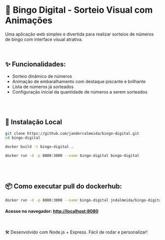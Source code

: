 # 🎲 Bingo Digital - Sorteio Visual com Animações

Uma aplicação web simples e divertida para realizar sorteios de números de bingo com interface visual atrativa. 

<br>

## ✨ Funcionalidades:

- Sorteio dinâmico de números
- Animação de embaralhamento com destaque piscante e brilhante
- Lista de números já sorteados
- Configuração inicial da quantidade de números a serem sorteados

<br><br>

## 🔧 Instalação Local

```bash
git clone https://github.com/jandercalmeida/bingo-digital.git 
cd bingo-digital
```

```bash
docker build -t bingo-digital . 
```

```bash
docker run -d -p 8080:3000 --name bingo-digital bingo-digital
```

<br><br>

## 📦 Como executar pull do dockerhub:

```bash
docker run -d -p 8080:3000 --name bingo-digital jndalmeida/bingo-digital:latest
```

#### Acesse no navegador: [http://localhost:8080](http://localhost:8080/)

<br>

🛠️ Desenvolvido com Node.js + Express. Fácil de rodar e personalizar!